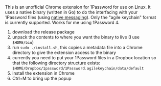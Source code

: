 This is an unofficial Chrome extension for 1Password for use on Linux. It uses a native binary (written in Go) to do the interfacing with your 1Password files (using [native messaging](https://developer.chrome.com/extensions/messaging#native-messaging)). Only the "agile keychain" format is currently supported. Works for me using 1Password 4.

 1. download the release package
 1. unpack the contents to where you want the binary to live (I use `$HOME/bin`)
 1. run `sudo ./install.sh`, this copies a metadata file into a Chrome directory to give the extension access to the binary
 1. currently you need to put your 1Password files in a Dropbox location so that the following directory structure exists: `$HOME/Dropbox/1password/1Password.agilekeychain/data/default`
 1. install the extension in Chrome
 1. Ctrl+M to bring up the popup
